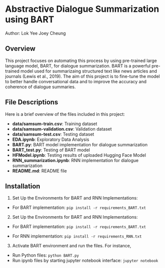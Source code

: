 
# Abstractive Dialogue Summarization using BART
Author: Lok Yee Joey Cheung

## Overview
This project focuses on automating this process by using pre-trained large language model, BART, for dialogue summarization. BART is a powerful pre-trained model used for summarizaing structured text like news articles and journals (Lewis et al., 2019). The aim of this project is to fine-tune the model to better handle conversational data and to improve the accuracy and coherence of dialogue summaries. 


## File Descriptions
Here is a brief overview of the files included in this project:

- **data/samsum-train.csv**: Training dataset
- **data/samsum-validation.csv**: Validation dataset
- **data/samsum-test.csv**: Testing dataset
- **EDA.ipynb**: Exploratory Data Analysis
- **BART.py**: BART model implementation for dialogue summarization 
- **BART_test.py**: Testing of BART model 
- **HFModel.ipynb**: Testing results of uploaded Hugging Face Model 
- **RNN_summarization.ipynb**: RNN implementation for dialogue summarization 
- **README.md**: README file 

## Installation
1. Set Up the Environments for BART and RNN Implementations:
- For BART implementation:
`pip install -r requirements_BART.txt`

2. Set Up the Environments for BART and RNN Implementations:
- For BART implementation:
`pip install -r requirements_BART.txt`

- For RNN implementation:
`pip install -r requirements_RNN.txt`

3. Activate BART environment and run the files. For instance,
- Run Python files: `python BART.py`
- Run ipynb files by starting jupyter notebook interface: `jupyter notebook`

